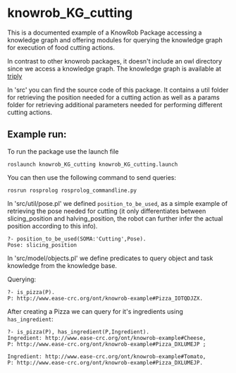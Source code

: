 # knowrob_KG_cutting

This is a documented example of a KnowRob Package accessing a knowledge graph and offering modules for querying the knowledge graph for execution of food cutting actions. 

In contrast to other knowrob packages, it doesn't include an owl directory since we access a knowledge graph.
The knowledge graph is available at <a href='https://krr.triply.cc/mkumpel/ProductKG/sparql/ProductKG'>triply</a>

In 'src' you can find the source code of this package. It contains a util folder for retrieving the position needed for a cutting action as well as a params folder for retrieving additional parameters needed for performing different cutting actions.

## Example run:

To run the package use the launch file

```
roslaunch knowrob_KG_cutting knowrob_KG_cutting.launch
```

You can then use the following command to send queries:

```
rosrun rosprolog rosprolog_commandline.py
```

In 'src/util/pose.pl' we defined `position_to_be_used`, as a simple example of retrieving the pose needed for cutting (it only differentiates between slicing_position and halving_position, the robot can further infer the actual position according to this info). 

```
?- position_to_be_used(SOMA:'Cutting',Pose).
Pose: slicing_position
```

In 'src/model/objects.pl' we define predicates to query object and task knowledge from the knowledge base. 


Querying:
```
?- is_pizza(P).
P: http://www.ease-crc.org/ont/knowrob-example#Pizza_IOTQDJZX.
```

After creating a Pizza we can query for it's ingredients using `has_ingredient`:

```
?- is_pizza(P), has_ingredient(P,Ingredient).
Ingredient: http://www.ease-crc.org/ont/knowrob-example#Cheese,
P: http://www.ease-crc.org/ont/knowrob-example#Pizza_DXLUMEJP ;

Ingredient: http://www.ease-crc.org/ont/knowrob-example#Tomato,
P: http://www.ease-crc.org/ont/knowrob-example#Pizza_DXLUMEJP.
```
